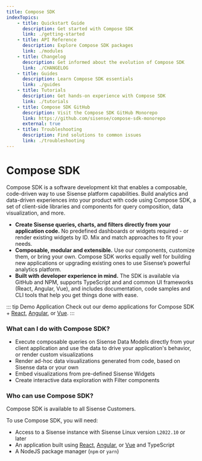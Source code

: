 ```yaml
---
title: Compose SDK
indexTopics:
    - title: Quickstart Guide
      description: Get started with Compose SDK
      link: ./getting-started
    - title: API Reference
      description: Explore Compose SDK packages
      link: ./modules
    - title: Changelog
      description: Get informed about the evolution of Compose SDK
      link: ./CHANGELOG
    - title: Guides
      description: Learn Compose SDK essentials
      link: ./guides
    - title: Tutorials
      description: Get hands-on experience with Compose SDK
      link: ./tutorials
    - title: Compose SDK GitHub
      description: Visit the Compose SDK GitHub Monorepo
      link: https://github.com/sisense/compose-sdk-monorepo
      external: true
    - title: Troubleshooting
      description: Find solutions to common issues
      link: ./troubleshooting
---
```


# Compose SDK

Compose SDK is a software development kit that enables a composable, code-driven way to use Sisense platform capabilities. Build analytics and data-driven experiences into your product with code using Compose SDK, a set of client-side libraries and components for query composition, data visualization, and more.

-   **Create Sisense queries, charts, and filters directly from your application code.**
    No predefined dashboards or widgets required - or render existing widgets by ID. Mix and match approaches to fit your needs.
-   **Composable, modular and extensible.**
    Use our components, customize them, or bring your own. Compose SDK works equally well for building new applications or upgrading existing ones to use Sisense’s powerful analytics platform.
-   **Built with developer experience in mind.**
    The SDK is available via GitHub and NPM, supports TypeScript and and common UI frameworks (React, Angular, Vue),
    and includes documentation, code samples and CLI tools that help you get things done with ease.

<SectionIndex />

::: tip Demo Application
Check out our demo applications for Compose SDK + [React](https://csdk-react.sisense.com), [Angular](https://csdk-angular.sisense.com),
or [Vue](https://csdk-vue.sisense.com).
:::

### What can I do with Compose SDK?

-   Execute composable queries on Sisense Data Models directly from your client application and use the data to drive your application's behavior, or render custom visualizations
-   Render ad-hoc data visualizations generated from code, based on Sisense data or your own
-   Embed visualizations from pre-defined Sisense Widgets
-   Create interactive data exploration with Filter components

### Who can use Compose SDK?

Compose SDK is available to all Sisense Customers.

To use Compose SDK, you will need:

-   Access to a Sisense instance with Sisense Linux version `L2022.10` or later
-   An application built using [React](./getting-started/quickstart.md), [Angular](./getting-started/quickstart-angular.md), or [Vue](./getting-started/quickstart-vue.md) and TypeScript
-   A NodeJS package manager (`npm` or `yarn`)
